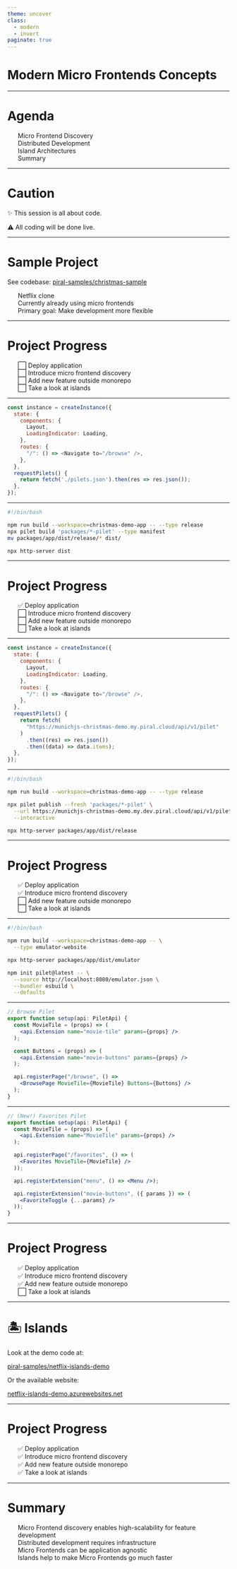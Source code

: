 ```yaml
---
theme: uncover
class:
  - modern
  - invert
paginate: true
---
```


# Modern Micro&nbsp;Frontends Concepts

---

<style scoped>
section {
  justify-content: normal;
}
</style>

# Agenda

1) Micro Frontend Discovery
2) Distributed Development
3) Island Architectures
4) Summary

---

<style scoped>
section {
  justify-content: normal;
}
</style>

# Caution

✨ This session is all about code.

⚠️ All coding will be done live.

---

<style scoped>
section {
  justify-content: normal;
}
</style>

# Sample Project

See codebase: [piral-samples/christmas-sample](https://github.com/piral-samples/christmas-sample)

* Netflix clone
* Currently already using micro frontends
* Primary goal: Make development more flexible

---

# Project Progress

<style scoped>
li {
  list-style: none;
}
</style>

- ⬜️ Deploy application
- ⬜️ Introduce micro frontend discovery
- ⬜️ Add new feature outside monorepo
- ⬜️ Take a look at islands

---

```js
const instance = createInstance({
  state: {
    components: {
      Layout,
      LoadingIndicator: Loading,
    },
    routes: {
      "/": () => <Navigate to="/browse" />,
    },
  },
  requestPilets() {
    return fetch('./pilets.json').then(res => res.json());
  },
});
```

---

```sh
#!/bin/bash

npm run build --workspace=christmas-demo-app -- --type release
npx pilet build 'packages/*-pilet' --type manifest
mv packages/app/dist/release/* dist/

npx http-server dist
```

---

<style scoped>
li {
  list-style: none;
}
</style>

# Project Progress

- ✅ Deploy application
- ⬜️ Introduce micro frontend discovery
- ⬜️ Add new feature outside monorepo
- ⬜️ Take a look at islands

---

```js
const instance = createInstance({
  state: {
    components: {
      Layout,
      LoadingIndicator: Loading,
    },
    routes: {
      "/": () => <Navigate to="/browse" />,
    },
  },
  requestPilets() {
    return fetch(
      "https://munichjs-christmas-demo.my.piral.cloud/api/v1/pilet"
    )
      .then((res) => res.json())
      .then((data) => data.items);
  },
});
```

---

```sh
#!/bin/bash

npm run build --workspace=christmas-demo-app -- --type release

npx pilet publish --fresh 'packages/*-pilet' \
  --url https://munichjs-christmas-demo.my.dev.piral.cloud/api/v1/pilet \
  --interactive

npx http-server packages/app/dist/release
```

---

<style scoped>
li {
  list-style: none;
}
</style>

# Project Progress

- ✅ Deploy application
- ✅ Introduce micro frontend discovery
- ⬜️ Add new feature outside monorepo
- ⬜️ Take a look at islands

---

```sh
#!/bin/bash

npm run build --workspace=christmas-demo-app -- \
  --type emulator-website

npx http-server packages/app/dist/emulator
```

```sh
npm init pilet@latest -- \
  --source http://localhost:8080/emulator.json \
  --bundler esbuild \
  --defaults 
```

---

```jsx
// Browse Pilet
export function setup(api: PiletApi) {
  const MovieTile = (props) => (
    <api.Extension name="movie-tile" params={props} />
  );

  const Buttons = (props) => (
    <api.Extension name="movie-buttons" params={props} />
  );

  api.registerPage("/browse", () =>
    <BrowsePage MovieTile={MovieTile} Buttons={Buttons} />
  );
}
```

---

```jsx
// (New!) Favorites Pilet
export function setup(api: PiletApi) {
  const MovieTile = (props) => (
    <api.Extension name="MovieTile" params={props} />
  );

  api.registerPage("/favorites", () => (
    <Favorites MovieTile={MovieTile} />
  ));

  api.registerExtension("menu", () => <Menu />);

  api.registerExtension("movie-buttons", ({ params }) => (
    <FavoriteToggle {...params} />
  ));
}
```

---

<style scoped>
li {
  list-style: none;
}
</style>

# Project Progress

- ✅ Deploy application
- ✅ Introduce micro frontend discovery
- ✅ Add new feature outside monorepo
- ⬜️ Take a look at islands

---

# 🏝 Islands

Look at the demo code at:

[piral-samples/netflix-islands-demo](https://github.com/piral-samples/netflix-islands-demo)

Or the available website:

[netflix-islands-demo.azurewebsites.net](https://netflix-islands-demo.azurewebsites.net/browse)

---

<style scoped>
li {
  list-style: none;
}
</style>

# Project Progress

- ✅ Deploy application
- ✅ Introduce micro frontend discovery
- ✅ Add new feature outside monorepo
- ✅ Take a look at islands

---

<style scoped>
section {
  justify-content: normal;
}
</style>

# Summary

* Micro Frontend discovery enables high-scalability for feature development
* Distributed development requires infrastructure
* Micro Frontends can be application agnostic
* Islands help to make Micro Frontends go much faster
